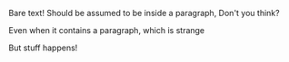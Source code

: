 Bare text! Should be assumed to be inside a paragraph, Don't you think?

Even when it contains a paragraph, which is strange

But stuff happens!

